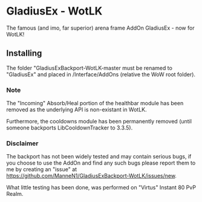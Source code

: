 # GladiusEx - WotLK

The famous (and imo, far superior) arena frame AddOn GladiusEx - now for WotLK!

## Installing

The folder "GladiusExBackport-WotLK-master must be renamed to "GladiusEx" and placed in /Interface/AddOns (relative the WoW root folder).

### Note

The "Incoming" Absorb/Heal portion of the healthbar module has been removed as the underlying API is non-existant in WotLK.

Furthermore, the cooldowns module has been permanently removed (until someone backports LibCooldownTracker to 3.3.5).

### Disclaimer

The backport has not been widely tested and may contain serious bugs, if you choose to use the AddOn and find any such bugs please report them to me by creating an "issue" at https://github.com/ManneN1/GladiusExBackport-WotLK/issues/new.

What little testing has been done, was performed on "Virtus" Instant 80 PvP Realm.
